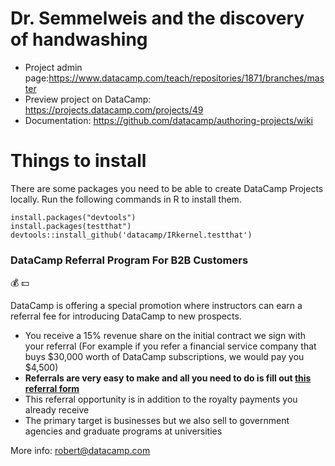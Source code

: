 # Dr. Semmelweis and the discovery of handwashing

* Project admin page:https://www.datacamp.com/teach/repositories/1871/branches/master
* Preview project on DataCamp: https://projects.datacamp.com/projects/49
* Documentation: https://github.com/datacamp/authoring-projects/wiki


# Things to install

There are some packages you need to be able to create DataCamp Projects locally. Run the following commands in R to install them.

```
install.packages("devtools")
install.packages(testthat")
devtools::install_github('datacamp/IRkernel.testthat')
```

###  DataCamp Referral Program For B2B Customers

:moneybag: :dollar:

DataCamp is offering a special promotion where instructors can earn a referral fee for introducing DataCamp to new prospects.

* You receive a 15% revenue share on the initial contract we sign with your referral (For example if you refer a financial service company that buys $30,000 worth of DataCamp subscriptions, we would pay you $4,500)
* **Referrals are very easy to make and all you need to do is fill out [this referral form](https://docs.google.com/forms/d/e/1FAIpQLSeb9tGdH3akd2VA1uQpdftc218K_tEKhIUxAogYZoiH7zdPbg/viewform)**
* This referral opportunity is in addition to the royalty payments you already receive
* The primary target is businesses but we also sell to government agencies and graduate programs at universities

More info: robert@datacamp.com

